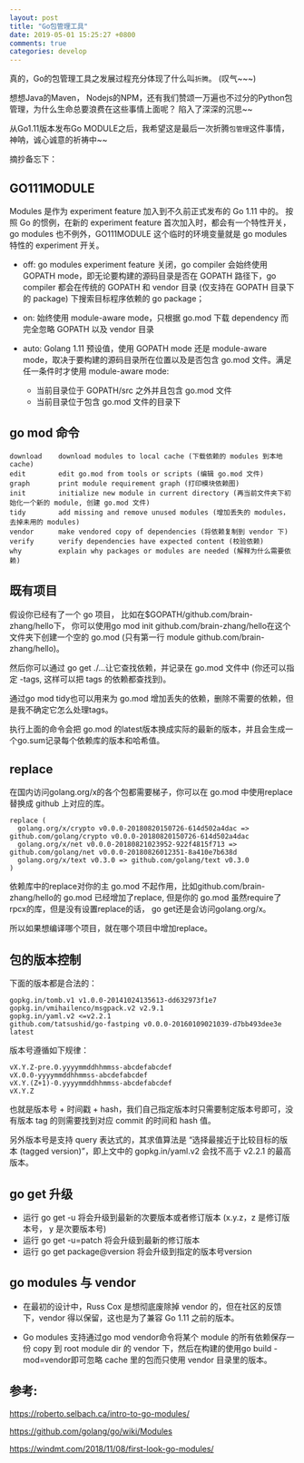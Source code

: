 ```yaml
---
layout: post
title: "Go包管理工具"
date: 2019-05-01 15:25:27 +0800
comments: true
categories: develop
---
```

真的，Go的包管理工具之发展过程充分体现了什么叫`折腾`。 (叹气~~~)

<!-- more -->

想想Java的Maven， Nodejs的NPM，还有我们赞颂一万遍也不过分的Python包管理，为什么生命总要浪费在这些事情上面呢？ 陷入了深深的沉思~~

从Go1.11版本发布Go MODULE之后，我希望这是最后一次折腾`包管理`这件事情，神呐，诚心诚意的祈祷中~~

摘抄备忘下：

## GO111MODULE

Modules 是作为 experiment feature 加入到不久前正式发布的 Go 1.11 中的。
按照 Go 的惯例，在新的 experiment feature 首次加入时，都会有一个特性开关，go modules 也不例外，GO111MODULE 这个临时的环境变量就是 go modules 特性的 experiment 开关。

* off: go modules experiment feature 关闭，go compiler 会始终使用 GOPATH mode，即无论要构建的源码目录是否在 GOPATH 路径下，go compiler 都会在传统的 GOPATH 和 vendor 目录 (仅支持在 GOPATH 目录下的 package) 下搜索目标程序依赖的 go package；

* on: 始终使用 module-aware mode，只根据 go.mod 下载 dependency 而完全忽略 GOPATH 以及 vendor 目录
* auto: Golang 1.11 预设值，使用 GOPATH mode 还是 module-aware mode，取决于要构建的源码目录所在位置以及是否包含 go.mod 文件。满足任一条件时才使用 module-aware mode:
    - 当前目录位于 GOPATH/src 之外并且包含 go.mod 文件
    - 当前目录位于包含 go.mod 文件的目录下

## go mod 命令


```
download    download modules to local cache (下载依赖的 modules 到本地 cache)
edit        edit go.mod from tools or scripts (编辑 go.mod 文件)
graph       print module requirement graph (打印模块依赖图)
init        initialize new module in current directory (再当前文件夹下初始化一个新的 module, 创建 go.mod 文件)
tidy        add missing and remove unused modules (增加丢失的 modules，去掉未用的 modules)
vendor      make vendored copy of dependencies (将依赖复制到 vendor 下)
verify      verify dependencies have expected content (校验依赖)
why         explain why packages or modules are needed (解释为什么需要依赖)

```

## 既有项目

假设你已经有了一个 go 项目， 比如在$GOPATH/github.com/brain-zhang/hello下， 你可以使用go mod init github.com/brain-zhang/hello在这个文件夹下创建一个空的 go.mod (只有第一行 module github.com/brain-zhang/hello)。

然后你可以通过 go get ./...让它查找依赖，并记录在 go.mod 文件中 (你还可以指定 -tags, 这样可以把 tags 的依赖都查找到)。

通过go mod tidy也可以用来为 go.mod 增加丢失的依赖，删除不需要的依赖，但是我不确定它怎么处理tags。

执行上面的命令会把 go.mod 的latest版本换成实际的最新的版本，并且会生成一个go.sum记录每个依赖库的版本和哈希值。

## replace

在国内访问golang.org/x的各个包都需要梯子，你可以在 go.mod 中使用replace替换成 github 上对应的库。


```
replace (
  golang.org/x/crypto v0.0.0-20180820150726-614d502a4dac => github.com/golang/crypto v0.0.0-20180820150726-614d502a4dac
  golang.org/x/net v0.0.0-20180821023952-922f4815f713 => github.com/golang/net v0.0.0-20180826012351-8a410e7b638d
  golang.org/x/text v0.3.0 => github.com/golang/text v0.3.0
)

```
依赖库中的replace对你的主 go.mod 不起作用，比如github.com/brain-zhang/hello的 go.mod 已经增加了replace, 但是你的 go.mod 虽然require了rpcx的库，但是没有设置replace的话， go get还是会访问golang.org/x。

所以如果想编译哪个项目，就在哪个项目中增加replace。

## 包的版本控制

下面的版本都是合法的：


```
gopkg.in/tomb.v1 v1.0.0-20141024135613-dd632973f1e7
gopkg.in/vmihailenco/msgpack.v2 v2.9.1
gopkg.in/yaml.v2 <=v2.2.1
github.com/tatsushid/go-fastping v0.0.0-20160109021039-d7bb493dee3e
latest

```
版本号遵循如下规律：


```
vX.Y.Z-pre.0.yyyymmddhhmmss-abcdefabcdef
vX.0.0-yyyymmddhhmmss-abcdefabcdef
vX.Y.(Z+1)-0.yyyymmddhhmmss-abcdefabcdef
vX.Y.Z

```
也就是版本号 + 时间戳 + hash，我们自己指定版本时只需要制定版本号即可，没有版本 tag 的则需要找到对应 commit 的时间和 hash 值。

另外版本号是支持 query 表达式的，其求值算法是 “选择最接近于比较目标的版本 (tagged version)”，即上文中的 gopkg.in/yaml.v2 会找不高于 v2.2.1 的最高版本。


## go get 升级

* 运行 go get -u 将会升级到最新的次要版本或者修订版本 (x.y.z，z 是修订版本号， y 是次要版本号)
* 运行 go get -u=patch 将会升级到最新的修订版本
* 运行 go get package@version 将会升级到指定的版本号version


## go modules 与 vendor

* 在最初的设计中，Russ Cox 是想彻底废除掉 vendor 的，但在社区的反馈下，vendor 得以保留，这也是为了兼容 Go 1.11 之前的版本。

* Go modules 支持通过go mod vendor命令将某个 module 的所有依赖保存一份 copy 到 root module dir 的 vendor 下，然后在构建的使用go build -mod=vendor即可忽略 cache 里的包而只使用 vendor 目录里的版本。


## 参考:

https://roberto.selbach.ca/intro-to-go-modules/

https://github.com/golang/go/wiki/Modules

https://windmt.com/2018/11/08/first-look-go-modules/

